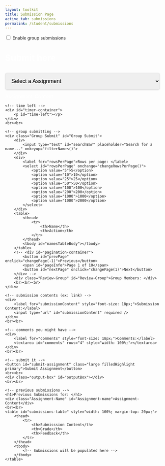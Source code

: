 ```yaml
---
layout: toolkit
title: Submission Page
active_tab: submissions
permalink: /student/submissions
---
```


<style>
    #searchBar,
    #rowsPerPage {
        width: auto;
        /* Automatically adjust to content size */
        max-width: 250px;
        /* Limit max width */
    }

    /* Container for search bar and rows per page */
    #search-container {
        display: flex;
        align-items: center;
        gap: 12px;
        margin-top: 20px;
        margin-bottom: 20px;
    }

    /* Adjust submission section size */
    #submission-section {
        max-width: 600px;
        margin: 0 auto;
    }

    /* For the buttons and table in the student section */
    #namesTableBody {
        width: 75%;
        max-height: 50px;
        overflow-y: auto;
    }

    #timer-container {
        text-align: center;
        font-size: 24px;
        font-family: Arial, sans-serif;
        margin-top: 20px;
    }

    #time-left {
        font-weight: bold;
        transition: color 0.3s ease;
    }

    select,
    input[type="url"],
    textarea,
    button {
        width: 100%;
        padding: 15px;
        font-size: 18px;
        margin: 12px 0;
        border: 1px solid #ddd;
        border-radius: 6px;
        box-shadow: 0 2px 4px rgba(0, 0, 0, 0.1);
    }

    textarea {
        resize: vertical;
        min-height: 150px;
    }

    .modal-content h2 {
        font-size: 28px;
        color: white;
        margin-bottom: 20px;
    }

    .output-box {
        margin-top: 15px;
        font-size: 30px;
        color: #ffffff;
        animation: moving-glow2 2s infinite;
    }

    .Assignment-Name {
        font-size: 20px;
        color: white;
    }

    .Assignment-Content {
        font-size: 16px;
        color: white;
    }

    @keyframes moving-glow {
        0% {
            box-shadow: 0 0 10px rgba(81, 0, 255, 0.8);
        }

        50% {
            box-shadow: 0 0 30px rgba(81, 0, 255, 0.8);
        }

        100% {
            box-shadow: 0 0 10px rgba(81, 0, 255, 0.8);
        }
    }

    @keyframes moving-glow2 {
        0% {
            box-shadow: 0 0 10px rgba(0, 255, 162, 0.8);
        }

        50% {
            box-shadow: 0 0 30px rgba(0, 255, 162, 0.8);
        }

        100% {
            box-shadow: 0 0 10px rgba(0, 255, 162, 0.8);
        }
    }

    @keyframes shake {

        0%,
        100% {
            transform: translateX(0);
        }

        10%,
        30%,
        50%,
        70%,
        90% {
            transform: translateX(-5px);
        }

        20%,
        40%,
        60%,
        80% {
            transform: translateX(5px);
        }
    }

    .shake {
        animation: shake 0.5s infinite;
    }

    .message {
        font-size: 15px;
    }
</style>

<!-- toggle switch -->
<div class="toggle-container">
    <label class="switch">
        <span class="toggle">
            <input type="checkbox" id="myToggle">
            <span class="slider"></span>
        </span>
        <span class="label-text">Enable group submissions</span>
    </label>
</div>

<!-- submission form -->

<div id="modal" class="modal">
    <!-- assignment select -->
    <div class="modal-content">
        <h2>Submit here</h2>
        <select id="assignment-select">
            <option value="" disabled selected>Select a Assignment</option>
        </select>
    </div>
    <div class="Assignment-Content" id="Assignment-Content">Assignment-Content</div>

    <!-- time left -->
    <div id="timer-container">
        <p id="time-left"></p>
    </div>
    <br><br>

    <!-- group submitting -->
    <div class="Group Submit" id="Group Submit">
        <div>
            <input type="text" id="searchBar" placeholder="Search for a name..." onkeyup="filterNames()">
        </div>
        <div>
            <label for="rowsPerPage">Rows per page: </label>
            <select id="rowsPerPage" onchange="changeRowsPerPage()">
                <option value="5">5</option>
                <option value="10">10</option>
                <option value="25">25</option>
                <option value="50">50</option>
                <option value="100">100</option>
                <option value="200">200</option>
                <option value="1000">1000</option>
                <option value="1000">2000</option>
            </select>
        </div>
        <table>
            <thead>
                <tr>
                    <th>Name</th>
                    <th>Action</th>
                </tr>
            </thead>
            <tbody id="namesTableBody"></tbody>
        </table>
        <!-- <div id="pagination-container">
            <button id="prevPage" onclick="changePage(-1)">Previous</button>
            <span id="pageInfo">Page 1 of 10</span>
            <button id="nextPage" onclick="changePage(1)">Next</button>
        </div> -->
        <div class="Review-Group" id="Review-Group">Group Members: </div>
        <br><br><br>
    </div>

    <!-- submission contents (ex: link) -->
    <div>
        <label for="submissionContent" style="font-size: 18px;">Submission Content:</label>
        <input type="url" id="submissionContent" required />
    </div>
    <br><br>

    <!-- comments you might have -->
    <div>
        <label for="comments" style="font-size: 18px;">Comments:</label>
        <textarea id="comments" rows="4" style="width: 100%;"></textarea>
    </div>
    <br><br>

    <!-- submit it -->
    <button id="submit-assignment" class="large filledHighlight primary">Submit Assignment</button>
    <br><br>
    <div class="output-box" id="outputBox"></div>
    <br><br>

    <!-- previous submissions -->
    <h1>Previous Submissions for: </h1>
    <div class="Assignment-Name" id="Assignment-name">Assignment-Content</div>
    <br><br>
    <table id="submissions-table" style="width: 100%; margin-top: 20px;">
        <thead>
            <tr>
                <th>Submisssion Content</th>
                <th>Grade</th>
                <th>Feedback</th>
            </tr>
        </thead>
        <tbody>
            <!-- Submissions will be populated here -->
        </tbody>
    </table>

</div>

<script type="module">
    import { javaURI, fetchOptions } from '{{site.baseurl}}/assets/js/api/config.js';
    let selectedTask = "";
    let tasks = "";
    let assignmentIds = [];
    let submissions = [];
    let assignIndex = 0;
    let assignments;
    let userId = -1;
    let StuName;
    let Student;
    let people = [], filteredPeople = [], listofpeople = new Set(), currentPage = 1, rowsPerPage = 5, totalPages = 1;
    let listofpeopleIds = new Set();

    document.getElementById("submit-assignment").addEventListener("click", Submit);
    document.getElementById("myToggle").addEventListener("change", function () {
        if (this.checked) {
            console.log("Toggle is ON");
            // Perform action when toggled ON
            document.getElementById("Group Submit").style.display = "block";
        } else {
            console.log("Toggle is OFF");
            // Perform action when toggled OFF
            document.getElementById("Group Submit").style.display = "none";
        }
    });
    function disableGroupSubmit() {
        document.getElementById("Group Submit").style.display = "none";
    }
    function Submit() {
        let urllink_submit = javaURI + "/api/submissions/submit/";
        const submissionContent = document.getElementById('submissionContent').value;
        const comment = document.getElementById('comments').value;
        getUserId();
        if (userId == -1) {
            alert("Please login first");
            return;
        }
        const studentId = userId;
        const assigmentId = assignments[assignIndex - 1].id;
        urllink_submit += assigmentId.toString();
        let isLate = false;
        const now = new Date();
        const deadlineDate = new Date(assignments[assignIndex - 1].dueDate);
        console.log(now);
        console.log(deadlineDate);
        console.log(deadlineDate - now);

        console.log(listofpeopleIds);
        // const dataRequest = {
        //     "studentId":studentId,
        //     "content": submissionContent,
        //     "comment": comment,
        //     "isLate": deadlineDate - now < 0
        // };
        const formData = new FormData();
        formData.append('studentId', studentId);
        formData.append('content', submissionContent);
        formData.append('comment', comment);
        formData.append('isLate', deadlineDate - now < 0);

        // const data;
        console.log(Array.from(listofpeopleIds));
        const submissionData = {
            assignmentId: assigmentId,
            studentIds: Array.from(listofpeopleIds),
            content: submissionContent,
            comment: comment,
            isLate: deadlineDate - now < 0
        };
        console.log(JSON.stringify(submissionData));

        // console.log(dataRequest);

        fetch(urllink_submit, {
            ...fetchOptions,
            method: "POST",
            body: JSON.stringify(submissionData)
        })
            .then(response => {
                const outputBox = document.getElementById('outputBox');
                if (response.ok) {
                    outputBox.innerText = 'Successful Submission! ';
                    fetchSubmissions();
                    return response.json();
                } else {
                    outputBox.innerText = 'Failed Submission! ';
                    throw new Error('Failed to submit data: ' + response.statusText);
                }

            })
            .then(result => {
                console.log('Submission successful:', result);
            })
            .catch(error => {
                console.error('Error:', error);
            });
    }

    async function fetchAssignments() {
        try {
            const response = await fetch(javaURI + "/api/assignments/debug", fetchOptions);
            assignments = await response.json();
            populateAssignmentDropdown(assignments);
        } catch (error) {
            console.error('Error fetching tasks:', error);
        }
    }

    function populateAssignmentDropdown(Assignments) {
        const assignmentSelect = document.getElementById('assignment-select');
        Assignments.forEach(assignment => {
            const option = document.createElement('option');
            option.value = assignment.name;
            option.textContent = assignment.name;
            assignmentSelect.appendChild(option);
            assignmentIds.push(assignment.id);
        });
    }

    document.getElementById("assignment-select").addEventListener("change", function () {
        selectedTask = this.value;
        assignIndex = this.selectedIndex;
        document.getElementById("Assignment-Content").innerText = assignments[assignIndex - 1].description;
        console.log(assignments[assignIndex - 1].dueDate);
        console.log(calculateTimeLeft(assignments[assignIndex - 1].dueDate));
        console.log(assignments[assignIndex - 1].timestamp);
        document.getElementById("Assignment-name").innerText = this.value;
        fetchSubmissions();
    });

    function calculateTimeLeft(deadline) {
        const now = new Date();
        const deadlineDate = new Date(deadline);
        const diff = deadlineDate - now;

        if (diff > 0) {
            const days = Math.floor(diff / (1000 * 60 * 60 * 24));
            const hours = Math.floor((diff % (1000 * 60 * 60 * 24)) / (1000 * 60 * 60));
            const minutes = Math.floor((diff % (1000 * 60 * 60)) / (1000 * 60));

            const totalTime = deadlineDate - new Date(deadline);
            const timeLeft = deadlineDate - now;
            const percentageLeft = (timeLeft / totalTime) * 100;
            updateTimeText(days, hours, minutes);

            return `${days}d ${hours}h ${minutes}m left`;
        } else {
            updateTimeText(-0.5, -0.5, -0.5);
            return "Deadline Passed";
        }
    }

    function updateTimeText(days, hours, minutes) {
        const timeLeftElement = document.getElementById('time-left');
        let message = '';
        let color = '';
        let shouldShake = false;
        if (days > 3) {
            message = `Time Left: ${days}d ${hours}h ${minutes}m`;
            color = 'green';
        } else if (days <= 3 && days > 0) {
            message = `Time Left: ${days}d ${hours}h ${minutes}m (Hurry up!)`;
            color = 'orange';
        } else if (days <= 0 && (hours > 0 || minutes > 0)) {
            message = `Time Left: ${hours}h ${minutes}m (Almost due!)`;
            color = 'red';
            shouldShake = true;
        } else {
            message = 'Deadline Passed';
            color = 'red';
            shouldShake = true;
        }

        timeLeftElement.textContent = message;
        timeLeftElement.style.color = color;

        if (shouldShake) {
            timeLeftElement.classList.add('shake');
        } else {
            timeLeftElement.classList.remove('shake');
        }
    }

    async function getUserId() {
        const url_persons = `${javaURI}/api/person/get`;
        await fetch(url_persons, fetchOptions)
            .then(response => {
                if (!response.ok) {
                    throw new Error(`Spring server response: ${response.status}`);
                }
                return response.json();
            })
            .then(data => {
                userId = data.id;
                console.log("here", data);
                StuName = data.name;
                let info = data.name + "," + String(data.id);
                console.log(info);
                addName(info);

            })
            .catch(error => {
                console.error("Java Database Error:", error);
            });
    }

    async function fetchSubmissions() {
        const urllink = javaURI + "/api/submissions/getSubmissions";
        const urllink2 = javaURI + "/assignment/" + assignIndex.toString();
        const theUserId = await getUserId();
        console.log("here");
        try {
            const response = await fetch(`${urllink}/${userId}`, fetchOptions);
            const Submissions = await response.json();
            console.log("bruh");
            console.log(JSON.stringify(Submissions) + "------");
            populateSubmissionsTable(JSON.stringify(Submissions));
        } catch (error) {
            console.log("this is so skibbidi");
            console.error('Error fetching submissions:', error);
        }
    }

    function populateSubmissionsTable(submissionsJson) {
        const submissions = JSON.parse(submissionsJson);
        const tableBody = document.getElementById('submissions-table').getElementsByTagName['tbody'](0);
        tableBody.innerHTML = '';

        submissions.forEach(submission => {
            const row = document.createElement('tr');
            console.log(submission.assignment?.id + " " + assignIndex + "$$$$$");
            if (submission.assignment?.id == assignIndex) {
                console.log("SKIBBBB");
                const contentCell = document.createElement('td');
                contentCell.textContent = submission.content || 'N/A';
                row.appendChild(contentCell);

                const gradeCell = document.createElement('td');
                gradeCell.textContent = submission.grade || 'Ungraded';
                row.appendChild(gradeCell);
                console.log(submission.grade);

                const feedbackCell = document.createElement('td');
                feedbackCell.textContent = submission.feedback || 'No feedback yet';
                row.appendChild(feedbackCell);

                tableBody.appendChild(row);
            }

        });
    }
    window.filterNames = function filterNames() {
        const searchTerm = document.getElementById("searchBar").value.toLowerCase();
        filteredPeople = people.filter(person => person.name.toLowerCase().includes(searchTerm));
        totalPages = Math.ceil(filteredPeople.length / rowsPerPage);
        currentPage = 1; // Reset to first page after filtering
        populateTable(filteredPeople.slice(0, rowsPerPage));
    };

    window.addName = function (info) {
        console.log(info.split(","));
        info = info.split(",");
        console.log("Added name:", info[0]);
        listofpeople.add(info[0]);
        listofpeopleIds.add(Number(info[1]));
        console.log(listofpeople);
        const reviewGroup = document.getElementById('Review-Group');
        reviewGroup.textContent = "Group Members: " + Array.from(listofpeople).join(", ");
        console.log(listofpeopleIds);
    };

    async function fetchAllStudents() {
        try {
            const response = await fetch(javaURI + "/api/people", fetchOptions);
            if (!response.ok) throw new Error(`Error: ${response.status}`);
            people = await response.json();
            filteredPeople = people;
            totalPages = Math.ceil(people.length / rowsPerPage);
            populateTable(people.slice(0, rowsPerPage));
        } catch (error) {
            console.error("Error fetching names:", error);
        }
    }

    window.changeRowsPerPage = function changeRowsPerPage() {
        rowsPerPage = parseInt(document.getElementById("rowsPerPage").value);
        currentPage = 1;
        totalPages = Math.ceil(filteredPeople.length / rowsPerPage);
        const startIdx = 0;
        const endIdx = rowsPerPage;
        populateTable(filteredPeople.slice(startIdx, endIdx));
    };

    // window.changePage = function changePage(direction) {
    //     if (direction === 'prev' && currentPage > 1) {
    //         currentPage--;
    //     } else if (direction === 'next' && currentPage < totalPages) {
    //         currentPage++;
    //     }
    //     const startIdx = (currentPage - 1) * rowsPerPage;
    //     const endIdx = startIdx + rowsPerPage;
    //     populateTable(filteredPeople.slice(startIdx, endIdx));
    // };

    window.updatePageInfo = function updatePageInfo() {
        const pageInfo = document.getElementById("pageInfo");
        pageInfo.textContent = `Page ${currentPage} of ${totalPages}`;
        document.getElementById("prevPage").disabled = currentPage === 1;
        document.getElementById("nextPage").disabled = currentPage === totalPages;
    };

    function populateTable(names) {
        const tableBody = document.getElementById("namesTableBody");
        tableBody.innerHTML = "";
        names.forEach(name => {
            const row = document.createElement("tr");
            let info = [name.name, name.id];

            row.innerHTML = `<td>${name.name}</td><td><button onclick="addName('${info}')">Add</button></td>`;
            tableBody.appendChild(row);
        });
        updatePageInfo();
    }

    fetchAllStudents();
    disableGroupSubmit();
    document.addEventListener("DOMContentLoaded", async () => {
        await getUserId();
        await fetchSubmissions();
        await fetchAssignments();
    });

</script>

